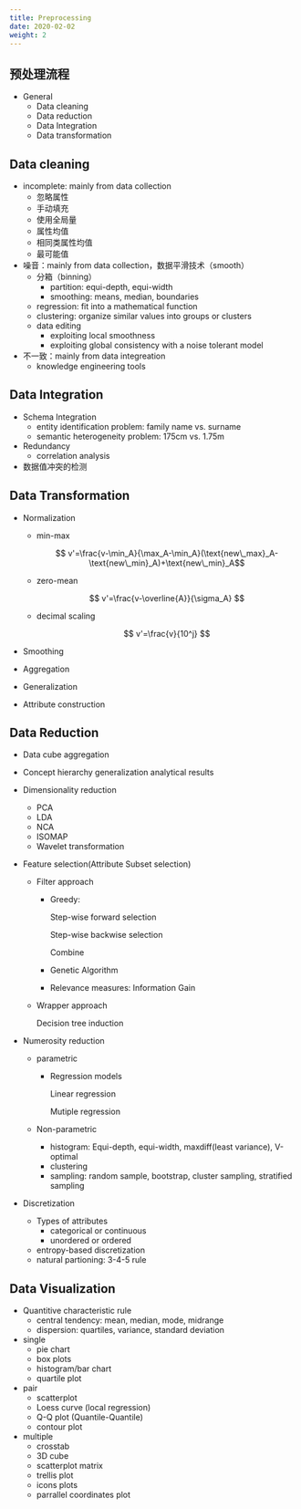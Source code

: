 ```yaml
---
title: Preprocessing
date: 2020-02-02
weight: 2
---
```


## 预处理流程

- General
  - Data cleaning
  - Data reduction
  - Data Integration
  - Data transformation

## Data cleaning

- incomplete: mainly from data collection
  - 忽略属性
  - 手动填充
  - 使用全局量
  - 属性均值
  - 相同类属性均值
  - 最可能值
- 噪音：mainly from data collection，数据平滑技术（smooth）
  - 分箱（binning）
    - partition: equi-depth, equi-width
    - smoothing: means, median, boundaries
  - regression: fit into a mathematical function
  - clustering: organize similar values into groups or clusters
  - data editing
    - exploiting local smoothness
    - exploiting global consistency with a noise tolerant model
- 不一致：mainly from data integreation
  - knowledge engineering tools

## Data Integration

- Schema Integration
  - entity identification problem: family name vs. surname
  - semantic heterogeneity problem: 175cm vs. 1.75m
- Redundancy
  - correlation analysis
- 数据值冲突的检测

## Data Transformation

- Normalization

  - min-max

    $$ v'=\frac{v-\min_A}{\max_A-\min_A}(\text{new\_max}_A-\text{new\_min}_A)+\text{new\_min}_A$$

  - zero-mean

    $$ v'=\frac{v-\overline{A}}{\sigma_A} $$

  - decimal scaling

    $$ v'=\frac{v}{10^j} $$

- Smoothing
- Aggregation
- Generalization
- Attribute construction

## Data Reduction

- Data cube aggregation
- Concept hierarchy generalization analytical results
- Dimensionality reduction
  - PCA
  - LDA
  - NCA
  - ISOMAP
  - Wavelet transformation
- Feature selection(Attribute Subset selection)

  - Filter approach

    - Greedy:

      Step-wise forward selection

      Step-wise backwise selection

      Combine

    - Genetic Algorithm
    - Relevance measures: Information Gain

  - Wrapper approach

    Decision tree induction

- Numerosity reduction

  - parametric

    - Regression models

      Linear regression

      Mutiple regression

  - Non-parametric
    - histogram: Equi-depth, equi-width, maxdiff(least variance), V-optimal
    - clustering
    - sampling: random sample, bootstrap, cluster sampling, stratified sampling

- Discretization
  - Types of attributes
    - categorical or continuous
    - unordered or ordered
  - entropy-based discretization
  - natural partioning: 3-4-5 rule

## Data Visualization

- Quantitive characteristic rule
  - central tendency: mean, median, mode, midrange
  - dispersion: quartiles, variance, standard deviation
- single
  - pie chart
  - box plots
  - histogram/bar chart
  - quartile plot
- pair
  - scatterplot
  - Loess curve (local regression)
  - Q-Q plot (Quantile-Quantile)
  - contour plot
- multiple
  - crosstab
  - 3D cube
  - scatterplot matrix
  - trellis plot
  - icons plots
  - parrallel coordinates plot
